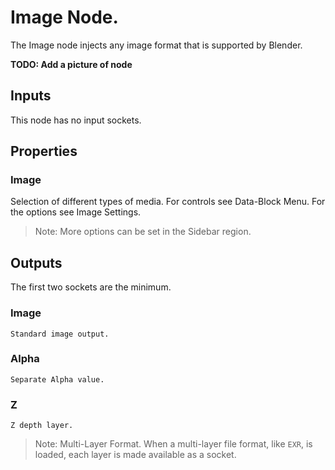 # Image Node.

The Image node injects any image format that is supported by Blender.

__TODO: Add a picture of node__

## Inputs

This node has no input sockets.

## Properties

### Image

Selection of different types of media. For controls see Data-Block Menu. For the options see Image Settings.

> Note: More options can be set in the Sidebar region.

## Outputs

The first two sockets are the minimum.

### Image

    Standard image output.
### Alpha

    Separate Alpha value.
### Z

    Z depth layer.

> Note: Multi-Layer Format. When a multi-layer file format, like `EXR`, is loaded, each layer is made available as a socket.

